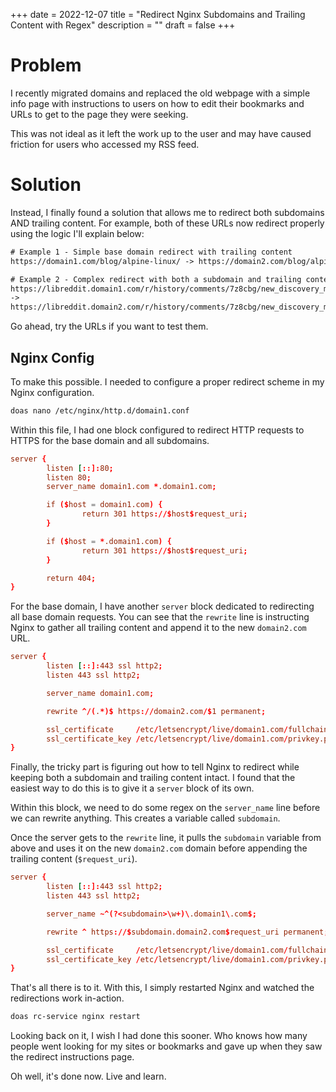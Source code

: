 +++
date = 2022-12-07
title = "Redirect Nginx Subdomains and Trailing Content with Regex"
description = ""
draft = false
+++

# Problem

I recently migrated domains and replaced the old webpage with a simple
info page with instructions to users on how to edit their bookmarks and
URLs to get to the page they were seeking.

This was not ideal as it left the work up to the user and may have
caused friction for users who accessed my RSS feed.

# Solution

Instead, I finally found a solution that allows me to redirect both
subdomains AND trailing content. For example, both of these URLs now
redirect properly using the logic I\'ll explain below:

``` txt
# Example 1 - Simple base domain redirect with trailing content
https://domain1.com/blog/alpine-linux/ -> https://domain2.com/blog/alpine-linux/

# Example 2 - Complex redirect with both a subdomain and trailing content
https://libreddit.domain1.com/r/history/comments/7z8cbg/new_discovery_mode_turns_video_game_assassins/
->
https://libreddit.domain2.com/r/history/comments/7z8cbg/new_discovery_mode_turns_video_game_assassins/
```

Go ahead, try the URLs if you want to test them.

## Nginx Config

To make this possible. I needed to configure a proper redirect scheme in
my Nginx configuration.

```sh
doas nano /etc/nginx/http.d/domain1.conf
```

Within this file, I had one block configured to redirect HTTP requests
to HTTPS for the base domain and all subdomains.

``` conf
server {
        listen [::]:80;
        listen 80;
        server_name domain1.com *.domain1.com;

        if ($host = domain1.com) {
                return 301 https://$host$request_uri;
        }

        if ($host = *.domain1.com) {
                return 301 https://$host$request_uri;
        }

        return 404;
}
```

For the base domain, I have another `server` block dedicated
to redirecting all base domain requests. You can see that the
`rewrite` line is instructing Nginx to gather all trailing
content and append it to the new `domain2.com` URL.

``` conf
server {
        listen [::]:443 ssl http2;
        listen 443 ssl http2;

        server_name domain1.com;

        rewrite ^/(.*)$ https://domain2.com/$1 permanent;

        ssl_certificate     /etc/letsencrypt/live/domain1.com/fullchain.pem;
        ssl_certificate_key /etc/letsencrypt/live/domain1.com/privkey.pem;
}
```

Finally, the tricky part is figuring out how to tell Nginx to redirect
while keeping both a subdomain and trailing content intact. I found that
the easiest way to do this is to give it a `server` block of
its own.

Within this block, we need to do some regex on the
`server_name` line before we can rewrite anything. This
creates a variable called `subdomain`.

Once the server gets to the `rewrite` line, it pulls the
`subdomain` variable from above and uses it on the new
`domain2.com` domain before appending the trailing content
(`$request_uri`).

``` conf
server {
        listen [::]:443 ssl http2;
        listen 443 ssl http2;

        server_name ~^(?<subdomain>\w+)\.domain1\.com$;

        rewrite ^ https://$subdomain.domain2.com$request_uri permanent;

        ssl_certificate     /etc/letsencrypt/live/domain1.com/fullchain.pem;
        ssl_certificate_key /etc/letsencrypt/live/domain1.com/privkey.pem;
}
```

That\'s all there is to it. With this, I simply restarted Nginx and
watched the redirections work in-action.

```sh
doas rc-service nginx restart
```

Looking back on it, I wish I had done this sooner. Who knows how many
people went looking for my sites or bookmarks and gave up when they saw
the redirect instructions page.

Oh well, it\'s done now. Live and learn.
